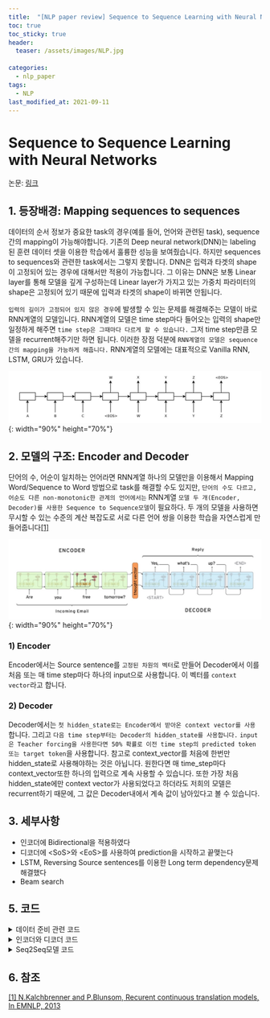 ```yaml
---
title:  "[NLP paper review] Sequence to Sequence Learning with Neural Networks"
toc: true
toc_sticky: true
header:
  teaser: /assets/images/NLP.jpg

categories:
  - nlp_paper
tags:
  - NLP
last_modified_at: 2021-09-11
---   
```


# Sequence to Sequence Learning with Neural Networks

논문: [링크](https://proceedings.neurips.cc/paper/2014/file/a14ac55a4f27472c5d894ec1c3c743d2-Paper.pdf)

## 1. 등장배경: Mapping sequences to sequences
데이터의 순서 정보가 중요한 task의 경우(예를 들어, 언어와 관련된 task), sequence간의 mapping이 가능해야합니다. 기존의 Deep neural network(DNN)는 labeling된 훈련 데이터 셋을 이용한 학습에서 훌륭한 성능을 보여줬습니다. 하지만 sequences to sequences와 관련한 task에서는 그렇지 못합니다. DNN은 입력과 타겟의 shape이 고정되어 있는 경우에 대해서만 적용이 가능합니다. 그 이유는 DNN은 보통 Linear layer를 통해 모델을 깊게 구성하는데 Linear layer가 가지고 있는 가중치 파라미터의 shape은 고정되어 있기 때문에 입력과 타겟의 shape이 바뀌면 안됩니다.  

`입력의 길이가 고정되어 있지 않은 경우`에 발생할 수 있는 문제를 해결해주는 모델이 바로 RNN계열의 모델입니다. RNN계열의 모델은 time step마다 들어오는 입력의 shape만 일정하게 해주면 `time step은 그때마다 다르게 할 수 있습니다.` 그저 time step만큼 모델을 recurrent해주기만 하면 됩니다. 이러한 장점 덕분에 `RNN계열의 모델은 sequence간의 mapping을 가능하게 해줍니다.` RNN계열의 모델에는 대표적으로 Vanilla RNN, LSTM, GRU가 있습니다. 

![](/assets/images/seq2seq_1.png){: width="90%" height="70%"}  


## 2. 모델의 구조: Encoder and Decoder
단어의 수, 어순이 일치하는 언어라면 RNN계열 하나의 모델만을 이용해서 Mapping Word/Sequence to Word 방법으로 task를 해결할 수도 있지만, `단어의 수도 다르고, 어순도 다른 non-monotonic한 관계의 언어에서는` RNN계열 `모델 두 개(Encoder, Decoder)를 사용한 Sequence to Sequence모델`이 필요하다. 두 개의 모델을 사용하면 무시할 수 있는 수준의 계산 복잡도로 서로 다른 언어 쌍을 이용한 학습을 자연스럽게 만들어줍니다[[1]](https://aclanthology.org/D13-1176.pdf)  

![](/assets/images/seq2seq_2.png){: width="90%" height="70%"}  

### 1) Encoder  
Encoder에서는 Source sentence를 `고정된 차원의 벡터`로 만들어 Decoder에서 이를 처음 또는 매 time step마다 하나의 input으로 사용합니다. 이 벡터를 `context vector`라고 합니다.

### 2) Decoder
Decoder에서는 `첫 hidden_state로는 Encoder에서 받아온 context vector를 사용`합니다. 그리고 `다음 time step부터는 Decoder의 hidden_state를 사용합니다.` `input은 Teacher forcing을 사용한다면 50% 확률로 이전 time step의 predicted token 또는 target token`을 사용합니다. 참고로 context_vector를 처음에 한번만 hidden_state로 사용해야하는 것은 아닙니다. 원한다면 매 time_step마다 context_vector또한 하나의 입력으로 계속 사용할 수 있습니다. 또한 가장 처음 hidden_state에만 context vector가 사용되었다고 하더라도 저희의 모델은 recurrent하기 때문에, 그 값은 Decoder내에서 계속 값이 남아있다고 볼 수 있습니다.  

## 3. 세부사항
- 인코더에 Bidirectional을 적용하였다  
- 디코더에 \<SoS\>와 \<EoS\>를 사용하여 prediction을 시작하고 끝맺는다  
- LSTM, Reversing Source sentences를 이용한 Long term dependency문제 해결했다
- Beam search

## 5. 코드

<details>
<summary>데이터 준비 관련 코드</summary>
<div markdown="1">       

```python
import random
import torch
from torch import nn
from torch.nn.utils.rnn import pack_padded_sequence, pad_packed_sequence
```

```python
vocab_size = 100
pad_id = 0
sos_id = 1
eos_id = 2

src_data = [
  [3, 77, 56, 26, 3, 55, 12, 36, 31],
  [58, 20, 65, 46, 26, 10, 76, 44],
  [58, 17, 8],
  [59],
  [29, 3, 52, 74, 73, 51, 39, 75, 19],
  [41, 55, 77, 21, 52, 92, 97, 69, 54, 14, 93],
  [39, 47, 96, 68, 55, 16, 90, 45, 89, 84, 19, 22, 32, 99, 5],
  [75, 34, 17, 3, 86, 88],
  [63, 39, 5, 35, 67, 56, 68, 89, 55, 66],
  [12, 40, 69, 39, 49]
]

trg_data = [
  [75, 13, 22, 77, 89, 21, 13, 86, 95],
  [79, 14, 91, 41, 32, 79, 88, 34, 8, 68, 32, 77, 58, 7, 9, 87],
  [85, 8, 50, 30],
  [47, 30],
  [8, 85, 87, 77, 47, 21, 23, 98, 83, 4, 47, 97, 40, 43, 70, 8, 65, 71, 69, 88],
  [32, 37, 31, 77, 38, 93, 45, 74, 47, 54, 31, 18],
  [37, 14, 49, 24, 93, 37, 54, 51, 39, 84],
  [16, 98, 68, 57, 55, 46, 66, 85, 18],
  [20, 70, 14, 6, 58, 90, 30, 17, 91, 18, 90],
  [37, 93, 98, 13, 45, 28, 89, 72, 70]
]
```

```python
# trg_data에 <sos>, <eos> 토큰을 붙입니다 -> prediction을 언제 시작하고 멈출지 정하기 위해
trg_data = [[sos_id]+seq+[eos_id] for seq in tqdm(trg_data)]
```

```python
# 더 쉬운 방법은 torch.nn.utils.rnn.pad_sequence(data)
# 근데 이 방법은 나중에 필요한 src_lens -> src_batch_lens를 못 구한다 (여기 함수 안에서는 valid_lens로 정의)
# valid_lens: 패딩하기 전 각 sequence의 길이
def padding(data, is_src=True):
  max_len = len(max(data, key=len))
  print(f"Maximum sequence length: {max_len}")

  valid_lens = []
  for i, seq in enumerate(tqdm(data)):
    valid_lens.append(len(seq))
    if len(seq) < max_len:
      data[i] = seq + [pad_id] * (max_len - len(seq))

  return data, valid_lens, max_len 
```

```python
# src_data와 trg_data를 패딩합니다 -> batch 단위로 학습하기 위해
# 근데 pack_padded_sequence에 input으로 넣어줄 예정 -> 패딩된 부분은 input으로 쓰지 않는 효율적인 연산 제공
src_data, src_lens, src_max_len = padding(src_data)
trg_data, trg_lens, trg_max_len = padding(trg_data)
```

```python
# B: batch size, S_L: source maximum sequence length, T_L: target maximum sequence length
src_batch = torch.LongTensor(src_data)  # (B, S_L)
src_batch_lens = torch.LongTensor(src_lens)  # (B)
trg_batch = torch.LongTensor(trg_data)  # (B, T_L)
trg_batch_lens = torch.LongTensor(trg_lens)  # (B)
```

```python
# PackedSquence를 사용을 위해 source data를 기준으로 정렬
# torch의 sort는 index의 이동도 추적한다
src_batch_lens, sorted_idx = src_batch_lens.sort(descending=True)
src_batch = src_batch[sorted_idx]
trg_batch = trg_batch[sorted_idx]
trg_batch_lens = trg_batch_lens[sorted_idx]
```


</div>
</details>


<details>
<summary>인코더와 디코더 코드</summary>
<div markdown="1">       


```python
embedding_size = 256
hidden_size = 512
num_layers = 2
num_dirs = 2
dropout = 0.1
```

```python
class Encoder(nn.Module):
  def __init__(self):
    super(Encoder, self).__init__()

    self.embedding = nn.Embedding(vocab_size, embedding_size)
    self.gru = nn.GRU(
        input_size=embedding_size, 
        hidden_size=hidden_size,
        num_layers=num_layers,
        bidirectional=True if num_dirs > 1 else False,
        dropout=dropout
    )
    self.linear = nn.Linear(num_dirs * hidden_size, hidden_size)

  def forward(self, batch, batch_lens):  # batch: (B, S_L), batch_lens: (B)
    # d_w: (word) embedding size
    batch_emb = self.embedding(batch)  # (B, S_L, d_w)
    batch_emb = batch_emb.transpose(0, 1)  # (S_L, B, d_w) # batch first=True 하면 편할텐데..

    packed_input = pack_padded_sequence(batch_emb, batch_lens) # PackedSequence 객체 리턴

    h_0 = torch.zeros((num_layers * num_dirs, batch.shape[0], hidden_size))  # (num_layers*num_dirs, B, d_h) = (4, B, d_h)
    packed_outputs, h_n = self.gru(packed_input, h_0)  # h_n: (4, B, d_h)
    outputs = pad_packed_sequence(packed_outputs)[0]  # outputs: (S_L, B, 2d_h)

    forward_hidden = h_n[-2, :, :]
    backward_hidden = h_n[-1, :, :]
    hidden = self.linear(torch.cat((forward_hidden, backward_hidden), dim=-1)).unsqueeze(0)  # (1, B, d_h)

    return outputs, hidden
```

```python
class Decoder(nn.Module):
  def __init__(self):
    super(Decoder, self).__init__()

    self.embedding = nn.Embedding(vocab_size, embedding_size)
    self.gru = nn.GRU(
        input_size=embedding_size, 
        hidden_size=hidden_size,
    )
    self.output_layer = nn.Linear(hidden_size, vocab_size)
  # Decoder의 input인 batch는 매번 한 time_step 밖에 안들어옴 -> 그래서 뒤에 Seq2seq모델에서 for문 돌림
  # 이렇게 하는 이유는 매 time_step마다 context vector가 사용되도록 하기 위해
  # 근데 이러면 Decoder 내의 hidden_state는 사용이 안되는데...?
  def forward(self, batch, hidden):  # batch: (B), hidden: (1, B, d_h)
    batch_emb = self.embedding(batch)  # (B, d_w)
    batch_emb = batch_emb.unsqueeze(0)  # (1, B, d_w)

    outputs, hidden = self.gru(batch_emb, hidden)  # outputs: (1, B, d_h), hidden: (1, B, d_h)
    
    # V: vocab size
    outputs = self.output_layer(outputs)  # (1, B, V)

    return outputs.squeeze(0), hidden
```

</div>
</details>


<details>
<summary>Seq2Seq모델 코드</summary>
<div markdown="1">       


```python
class Seq2seq(nn.Module):
  def __init__(self, encoder, decoder):
    super(Seq2seq, self).__init__()

    self.encoder = encoder
    self.decoder = decoder

  def forward(self, src_batch, src_batch_lens, trg_batch, teacher_forcing_prob=0.5):
    # src_batch: (B, S_L), src_batch_lens: (B), trg_batch: (B, T_L)

    _, hidden = self.encoder(src_batch, src_batch_lens)  # hidden: (1, B, d_h)
    # <sos> 토큰
    input_ids = trg_batch[:, 0]  # (B)
    
    batch_size = src_batch.shape[0]
    outputs = torch.zeros(trg_max_len, batch_size, vocab_size)  # (T_L, B, V)

    # Decoder에서는 predict length가 정해진 것이 아니므로 for문을 이용한다
    # 그래서 Decoder의 GRU에는 input의 seq_length가 1로 되어있다
    for t in range(1, trg_max_len):
      # 처음 hidden은 context vector 이 후의 hidden state는 Decoder내에서 만들어진 hidden
      decoder_outputs, hidden = self.decoder(input_ids, hidden)  # decoder_outputs: (B, V), hidden: (1, B, d_h)

      outputs[t] = decoder_outputs
      _, top_ids = torch.max(decoder_outputs, dim=-1)  # top_ids: (B)

      # input_ids는 실제 target의 t번째 token일 수도 있고 predict의 token일 수도 있다
      input_ids = trg_batch[:, t] if random.random() > teacher_forcing_prob else top_ids
      print(f"input_ids: {input_ids}")

    return outputs
```

```python
encoder = Encoder()
decoer = Decoder()

seq2seq = Seq2seq(encoder, decoder)
```

</div>
</details>

## 6. 참조  

[[1] N.Kalchbrenner and P.Blunsom, Recurent continuous translation models, In EMNLP, 2013](https://aclanthology.org/D13-1176.pdf)